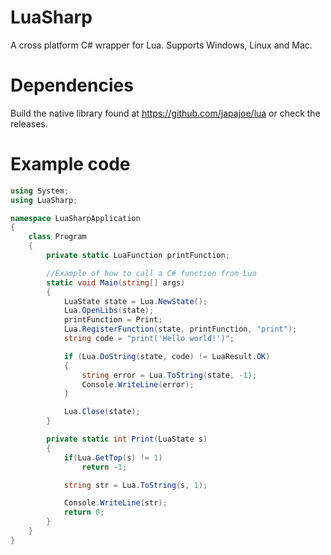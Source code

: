 # LuaSharp
A cross platform C# wrapper for Lua. Supports Windows, Linux and Mac.

# Dependencies
Build the native library found at https://github.com/japajoe/lua or check the releases.

# Example code

```csharp
using System;
using LuaSharp;

namespace LuaSharpApplication
{
    class Program
    {
        private static LuaFunction printFunction;

        //Example of how to call a C# function from Lua
        static void Main(string[] args)
        {
            LuaState state = Lua.NewState();
            Lua.OpenLibs(state);
            printFunction = Print;
            Lua.RegisterFunction(state, printFunction, "print");
            string code = "print('Hello world!')";

            if (Lua.DoString(state, code) != LuaResult.OK)
            {
                string error = Lua.ToString(state, -1);
                Console.WriteLine(error);
            }

            Lua.Close(state);            
        }

        private static int Print(LuaState s)
        {
            if(Lua.GetTop(s) != 1)
                return -1;

            string str = Lua.ToString(s, 1);

            Console.WriteLine(str);
            return 0;
        }
    }
}
```
